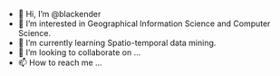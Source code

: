 - 👋 Hi, I’m @blackender
- 👀 I’m interested in Geographical Information Science and Computer Science.
- 🌱 I’m currently learning Spatio-temporal data mining.
- 💞️ I’m looking to collaborate on ...
- 📫 How to reach me ...

<!---
blackender/blackender is a ✨ special ✨ repository because its `README.md` (this file) appears on your GitHub profile.
You can click the Preview link to take a look at your changes.
--->
